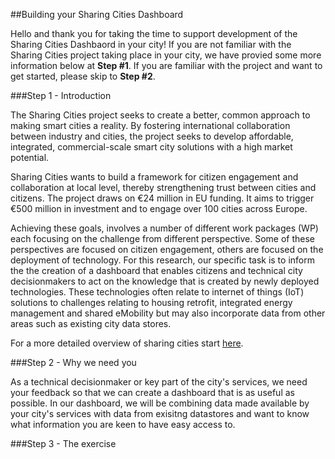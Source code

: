 ##Building your Sharing Cities Dashboard

Hello and thank you for taking the time to support development of the Sharing Cities Dashbaord in your city! If you are not familiar with the Sharing Cities project taking place in your city, we have provied some more information below at __Step #1__. If you are familiar with the project and want to get started, please skip to __Step #2__. 

###Step 1 - Introduction

The Sharing Cities project seeks to create a better, common approach to making smart cities a reality. By fostering international collaboration between industry and cities, the project seeks to develop affordable, integrated, commercial-scale smart city solutions with a high market potential. 

Sharing Cities wants to build a framework for citizen engagement and collaboration at local level, thereby strengthening trust between cities and citizens. The project draws on €24 million in EU funding. It aims to trigger €500 million in investment and to engage over 100 cities  across Europe.

Achieving these goals, involves a number of different work packages (WP) each focusing on the challenge from different perspective. Some of these perspectives are focused on citizen engagement, others are focused on the deployment of technology. For this research, our specific task is to inform the the creation of a dashboard that enables citizens and technical city decisionmakers to act on the knowledge that is created by newly deployed technologies. These technologies often relate to internet of things (IoT) solutions to challenges relating to housing retrofit, integrated energy management and shared eMobility but may also incorporate data from other areas such as existing city data stores. 

For a more detailed overview of sharing cities start [here](http://www.sharingcities.eu/sharingcities/about).

###Step 2 - Why we need you

As a technical decisionmaker or key part of the city's services, we need your feedback so that we can create a dashboard that is as useful as possible. In our dashboard, we will be combining data made available by your city's services with data from exisitng datastores and want to know what information you are keen to have easy access to. 

###Step 3 - The exercise


